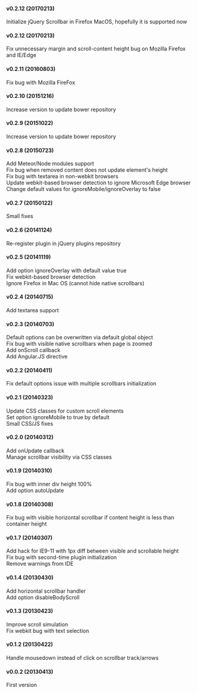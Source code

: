 <h4>v0.2.12 (20170213)</h4>
Initialize jQuery Scrollbar in Firefox MacOS, hopefully it is supported now

<h4>v0.2.12 (20170213)</h4>
Fix unnecessary margin and scroll-content height bug on Mozilla Firefox and IE/Edge

<h4>v0.2.11 (20160803)</h4>
Fix bug with Mozilla FireFox

<h4>v0.2.10 (20151216)</h4>
Increase version to update bower repository

<h4>v0.2.9 (20151022)</h4>
Increase version to update bower repository

<h4>v0.2.8 (20150723)</h4>
Add Meteor/Node modules support<br>
Fix bug when removed content does not update element's height<br>
Fix bug with textarea in non-webkit browsers<br>
Update webkit-based browser detection to ignore Microsoft Edge browser<br>
Change default values for ignoreMobile/ignoreOverlay to false<br/>

<h4>v0.2.7 (20150122)</h4>
Small fixes<br>

<h4>v0.2.6 (20141124)</h4>
Re-register plugin in jQuery plugins repository<br>

<h4>v0.2.5 (20141119)</h4>
Add option ignoreOverlay with default value true<br>
Fix webkit-based browser detection<br>
Ignore Firefox in Mac OS (cannot hide native scrollbars)<br>

<h4>v0.2.4 (20140715)</h4>
Add textarea support<br>

<h4>v0.2.3 (20140703)</h4>
Default options can be overwritten via default global object<br>
Fix bug with visible native scrollbars when page is zoomed<br>
Add onScroll callback<br>
Add Angular.JS directive<br>

<h4>v0.2.2 (20140411)</h4>
Fix default options issue with multiple scrollbars initialization<br>

<h4>v0.2.1 (20140323)</h4>
Update CSS classes for custom scroll elements<br>
Set option ignoreMobile to true by default<br>
Small CSS/JS fixes<br>

<h4>v0.2.0 (20140312)</h4>
Add onUpdate callback<br>
Manage scrollbar visibility via CSS classes<br>

<h4>v0.1.9 (20140310)</h4>
Fix bug with inner div height 100%<br>
Add option autoUpdate<br>

<h4>v0.1.8 (20140308)</h4>
Fix bug with visible horizontal scrollbar if content height is less than container height<br>

<h4>v0.1.7 (20140307)</h4>
Add hack for IE9-11 with 1px diff between visible and scrollable height<br>
Fix bug with second-time plugin initialization<br>
Remove warnings from IDE<br>

<h4>v0.1.4 (20130430)</h4>
Add horizontal scrollbar handler<br>
Add option disableBodyScroll<br>

<h4>v0.1.3 (20130423)</h4>
Improve scroll simulation<br>
Fix webkit bug with text selection<br>

<h4>v0.1.2 (20130422)</h4>
Handle mousedown instead of click on scrollbar track/arrows<br>

<h4>v0.0.2 (20130413)</h4>
First version<br>
